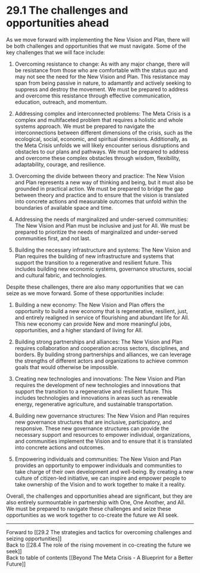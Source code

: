 # 29.1 The challenges and opportunities ahead

As we move forward with implementing the New Vision and Plan, there will be both challenges and opportunities that we must navigate. Some of the key challenges that we will face include:

1.  Overcoming resistance to change: As with any major change, there will be resistance from those who are comfortable with the status quo and may not see the need for the New Vision and Plan. This resistance may span from being passive in nature, to adamantly and actively seeking to suppress and destroy the movement. We must be prepared to address and overcome this resistance through effective communication, education, outreach, and momentum.
    
2.  Addressing complex and interconnected problems: The Meta Crisis is a complex and multifaceted problem that requires a holistic and whole systems approach. We must be prepared to navigate the interconnections between different dimensions of the crisis, such as the ecological, social, economic, and spiritual dimensions. Additionally, as the Meta Crisis unfolds we will likely encounter serious disruptions and obstacles to our plans and pathways. We must be prepared to address and overcome these complex obstacles through wisdom, flexibility, adaptability, courage, and resilience. 
    
3.  Overcoming the divide between theory and practice: The New Vision and Plan represents a new way of thinking and being, but it must also be grounded in practical action. We must be prepared to bridge the gap between theory and practice and to ensure that the vision is translated into concrete actions and measurable outcomes that unfold within the boundaries of available space and time. 
    
4.  Addressing the needs of marginalized and under-served communities: The New Vision and Plan must be inclusive and just for All. We must be prepared to prioritize the needs of marginalized and under-served communities first, and not last. 
    
5.  Building the necessary infrastructure and systems: The New Vision and Plan requires the building of new infrastructure and systems that support the transition to a regenerative and resilient future. This includes building new economic systems, governance structures, social and cultural fabric, and technologies.
    

Despite these challenges, there are also many opportunities that we can seize as we move forward. Some of these opportunities include:

1.  Building a new economy: The New Vision and Plan offers the opportunity to build a new economy that is regenerative, resilient, just, and entirely realigned in service of flourishing and abundant life for All. This new economy can provide New and more meaningful jobs, opportunities, and a higher standard of living for All.
    
2.  Building strong partnerships and alliances: The New Vision and Plan requires collaboration and cooperation across sectors, disciplines, and borders. By building strong partnerships and alliances, we can leverage the strengths of different actors and organizations to achieve common goals that would otherwise be impossible. 
    
3.  Creating new technologies and innovations: The New Vision and Plan requires the development of new technologies and innovations that support the transition to a regenerative and resilient future. This includes technologies and innovations in areas such as renewable energy, regenerative agriculture, and sustainable transportation.
    
4.  Building new governance structures: The New Vision and Plan requires new governance structures that are inclusive, participatory, and responsive. These new governance structures can provide the necessary support and resources to empower individual, organizations, and communities implement the Vision and to ensure that it is translated into concrete actions and outcomes.
    
5.  Empowering individuals and communities: The New Vision and Plan provides an opportunity to empower individuals and communities to take charge of their own development and well-being. By creating a new culture of citizen-led initiative, we can inspire and empower people to take ownership of the Vision and to work together to make it a reality.
    

Overall, the challenges and opportunities ahead are significant, but they are also entirely surmountable in partnership with One, One Another, and All. We must be prepared to navigate these challenges and seize these opportunities as we work together to co-create the future we All seek.

___

Forward to [[29.2 The strategies and tactics for overcoming challenges and seizing opportunities]]      
Back to [[28.4 The role of the rising movement in co-creating the future we seek]]      
Back to table of contents [[Beyond The Meta Crisis - A Blueprint for a Better Future]] 